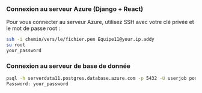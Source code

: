 ### Connexion au serveur Azure (Django + React)

Pour vous connecter au serveur Azure, utilisez SSH avec votre clé privée et le mot de passe root :

```bash
ssh -i chemin/vers/le/fichier.pem Equipe11@your.ip.addy
su root
your_password
```

### Connexion au serveur de base de donnée

```bash
psql -h serverdata11.postgres.database.azure.com -p 5432 -U userjob postgres
Password: your_password
```
